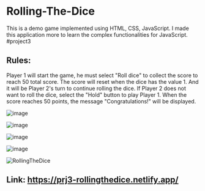 # Rolling-The-Dice
This is a demo game implemented using HTML, CSS, JavaScript. I made this application more to learn the complex functionalities for JavaScript. #project3

## Rules:
Player 1 will start the game, he must select "Roll dice" to collect the score to reach 50 total score. The score will reset when the dice has the value 1. And it will be Player 2's turn to continue rolling the dice. If Player 2 does not want to roll the dice, select the "Hold" button to play Player 1. When the score reaches 50 points, the message "Congratulations!" will be displayed.

![image](https://github.com/Asavei16/Rolling-The-Dice/assets/57408487/a9817c28-c5c7-47d6-8229-20f2f58d268a)

![image](https://github.com/Asavei16/Rolling-The-Dice/assets/57408487/88d853cd-06a1-4aa4-981c-93884afdf794)

![image](https://github.com/Asavei16/Rolling-The-Dice/assets/57408487/bc7f84b0-a75e-4c32-81ab-8bcb699dd824)

![image](https://github.com/Asavei16/Rolling-The-Dice/assets/57408487/98cfbca3-32c4-4ea8-84ed-4ce44919535f)

![RollingTheDice](https://github.com/Asavei16/Rolling-The-Dice/assets/57408487/3a0c57ef-2bb1-4fee-b7c1-2d65433ac6f0)

## Link: https://prj3-rollingthedice.netlify.app/
